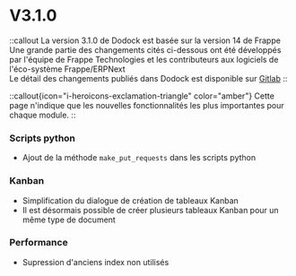 # V3.1.0

::callout
La version 3.1.0 de Dodock est basée sur la version 14 de Frappe  
Une grande partie des changements cités ci-dessous ont été développés par l'équipe de Frappe Technologies et les contributeurs aux logiciels de l'éco-système Frappe/ERPNext  
Le détail des changements publiés dans Dodock est disponible sur [Gitlab](https://gitlab.com/dokos/dodock/-/releases/v3.1.0)
::

::callout{icon="i-heroicons-exclamation-triangle" color="amber"}
Cette page n'indique que les nouvelles fonctionnalités les plus importantes pour chaque module.
::

### Scripts python

- Ajout de la méthode `make_put_requests` dans les scripts python

### Kanban

- Simplification du dialogue de création de tableaux Kanban
- Il est désormais possible de créer plusieurs tableaux Kanban pour un même type de document

### Performance

- Supression d'anciens index non utilisés